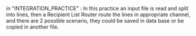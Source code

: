 in "INTEGRATION_PRACTICE" : In this practice an input file is read and split into lines, then a Recipient List Router route the lines in appropriate channel, and there are 2 possible scenario, they could be saved in data base or be copied in another file.
